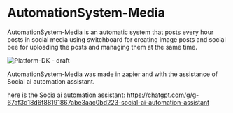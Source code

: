 # AutomationSystem-Media
AutomationSystem-Media is an automatic system that posts every hour posts in social media using switchboard for creating image posts and social bee for uploading the posts and managing them at the same time.

![Platform-DK - draft](https://github.com/user-attachments/assets/3025b393-5c14-463b-8731-2545cb18d065)

AutomationSystem-Media was made in zapier and with the assistance of Social ai automation assistant.

here is the Socia ai automation assistant: 
https://chatgpt.com/g/g-67af3d18d6f88191867abe3aac0bd223-social-ai-automation-assistant

